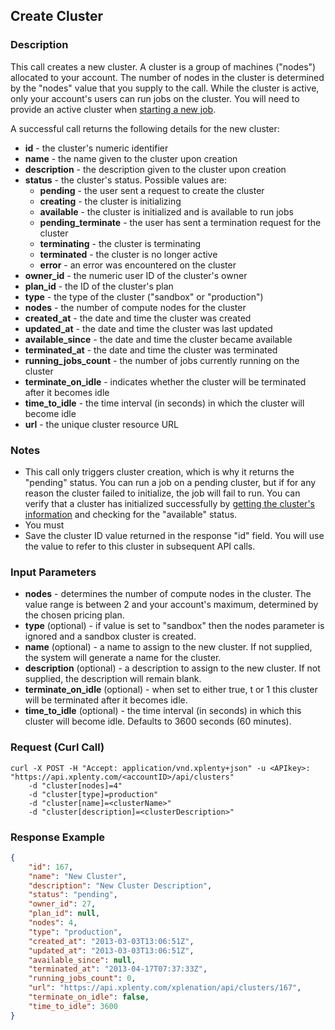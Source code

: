 ## Create Cluster

### Description
This call creates a new cluster. A cluster is a group of machines ("nodes") allocated to your account. The number of nodes in the cluster is determined by the "nodes" value that you supply to the call. While the cluster is active, only your account's users can run jobs on the cluster.
You will need to provide an active cluster when [starting a new job](https://github.com/xplenty/xplenty-api-doc/blob/master/sections/run-job.md).

A successful call returns the following details for the new cluster:

* **id** - the cluster's numeric identifier
* **name** - the name given to the cluster upon creation
* **description** - the description given to the cluster upon creation
* **status** - the cluster's status. Possible values are:
    * **pending** - the user sent a request to create the cluster
    * **creating** - the cluster is initializing
    * **available** - the cluster is initialized and is available to run jobs
    * **pending_terminate** - the user has sent a termination request for the cluster
    * **terminating** - the cluster is terminating
    * **terminated** - the cluster is no longer active
    * **error** - an error was encountered on the cluster
* **owner_id** - the numeric user ID of the cluster's owner
* **plan_id** - the ID of the cluster's plan
* **type** - the type of the cluster ("sandbox" or "production")
* **nodes** - the number of compute nodes for the cluster
* **created_at** - the date and time the cluster was created
* **updated_at** - the date and time the cluster was last updated
* **available_since** - the date and time the cluster became available
* **terminated_at** - the date and time the cluster was terminated
* **running_jobs_count** - the number of jobs currently running on the cluster
* **terminate_on_idle** - indicates whether the cluster will be terminated after it becomes idle
* **time_to_idle** - the time interval (in seconds) in which the cluster will become idle
* **url** - the unique cluster resource URL

### Notes
* This call only triggers cluster creation, which is why it returns the "pending" status. You can run a job on a pending cluster, but if for any reason the cluster failed to initialize, the job will fail to run.
You can verify that a cluster has initialized successfully by [getting the cluster's information](https://github.com/xplenty/xplenty-api-doc/blob/master/sections/get-cluster-information.md) and checking for the "available" status.
* You must 
* Save the cluster ID value returned in the response "id" field. You will use the value to refer to this cluster in subsequent API calls.

### Input Parameters
* **nodes** - determines the number of compute nodes in the cluster. The value range is between 2 and your account's maximum, determined by the chosen pricing plan. 
* **type** (optional) - if value is set to "sandbox" then the nodes parameter is ignored and a sandbox cluster is created.
* **name** (optional) - a name to assign to the new cluster. If not supplied, the system will generate a name for the cluster.
* **description** (optional) - a description to assign to the new cluster. If not supplied, the description will remain blank.
* **terminate_on_idle** (optional) - when set to either true, t or 1 this cluster will be terminated after it becomes idle.
* **time_to_idle** (optional) - the time interval (in seconds) in which this cluster will become idle. Defaults to 3600 seconds (60 minutes).

### Request (Curl Call)
```shell
curl -X POST -H "Accept: application/vnd.xplenty+json" -u <APIkey>: "https://api.xplenty.com/<accountID>/api/clusters" 
	-d "cluster[nodes]=4"
	-d "cluster[type]=production"
	-d "cluster[name]=<clusterName>" 
	-d "cluster[description]=<clusterDescription>"
```

### Response Example
```json
{
	"id": 167,
	"name": "New Cluster",
	"description": "New Cluster Description",
	"status": "pending",
	"owner_id": 27,
	"plan_id": null,
	"nodes": 4,
	"type": "production",
	"created_at": "2013-03-03T13:06:51Z",
	"updated_at": "2013-03-03T13:06:51Z",
	"available_since": null,
	"terminated_at": "2013-04-17T07:37:33Z",
	"running_jobs_count": 0,
	"url": "https://api.xplenty.com/xplenation/api/clusters/167",
	"terminate_on_idle": false,
    "time_to_idle": 3600
}
```